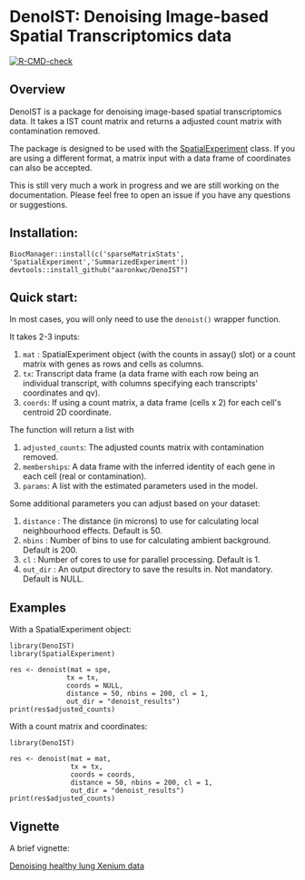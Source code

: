 # DenoIST: Denoising Image-based Spatial Transcriptomics data

<!-- badges: start -->

[![R-CMD-check](https://github.com/aaronkwc/DenoIST/actions/workflows/R-CMD-check.yaml/badge.svg)](https://github.com/aaronkwc/DenoIST/actions/workflows/R-CMD-check.yaml)

<!-- badges: end -->

## Overview

DenoIST is a package for denoising image-based spatial transcriptomics data. It takes a IST count matrix and returns a adjusted count matrix with contamination removed.

The package is designed to be used with the [SpatialExperiment](https://bioconductor.org/packages/release/bioc/html/SpatialExperiment.html) class. If you are using a different format, a matrix input with a data frame of coordinates can also be accepted.

This is still very much a work in progress and we are still working on the documentation. Please feel free to open an issue if you have any questions or suggestions.

## Installation:

```         
BiocManager::install(c('sparseMatrixStats', 'SpatialExperiment','SummarizedExperiment'))
devtools::install_github("aaronkwc/DenoIST")
```

## Quick start:

In most cases, you will only need to use the `denoist()` wrapper function.

It takes 2-3 inputs:

1.  `mat` : SpatialExperiment object (with the counts in assay() slot) or a count matrix with genes as rows and cells as columns.
2.  `tx`: Transcript data frame (a data frame with each row being an individual transcript, with columns specifying each transcripts' coordinates and qv).
3.  `coords`: If using a count matrix, a data frame (cells x 2) for each cell's centroid 2D coordinate.

The function will return a list with

1.  `adjusted_counts`: The adjusted counts matrix with contamination removed.
2.  `memberships`: A data frame with the inferred identity of each gene in each cell (real or contamination).
3.  `params`: A list with the estimated parameters used in the model.

Some additional parameters you can adjust based on your dataset:

1.  `distance` : The distance (in microns) to use for calculating local neighbourhood effects. Default is 50.
2.  `nbins` : Number of bins to use for calculating ambient background. Default is 200.
3.  `cl` : Number of cores to use for parallel processing. Default is 1.
4.  `out_dir` : An output directory to save the results in. Not mandatory. Default is NULL.

## Examples

With a SpatialExperiment object:

```         
library(DenoIST)
library(SpatialExperiment)

res <- denoist(mat = spe,
              tx = tx,
              coords = NULL,
              distance = 50, nbins = 200, cl = 1,
              out_dir = "denoist_results")
print(res$adjusted_counts)
```

With a count matrix and coordinates:

```         
library(DenoIST)

res <- denoist(mat = mat,
               tx = tx,
               coords = coords,
               distance = 50, nbins = 200, cl = 1,
               out_dir = "denoist_results")
print(res$adjusted_counts)
```

## Vignette

A brief vignette:

[Denoising healthy lung Xenium data](https://rawcdn.githack.com/aaronkwc/DenoIST/e6683f326a34bc5f779077e9a0435ec8ec2ce831/vignettes/denoist_spe.html)
